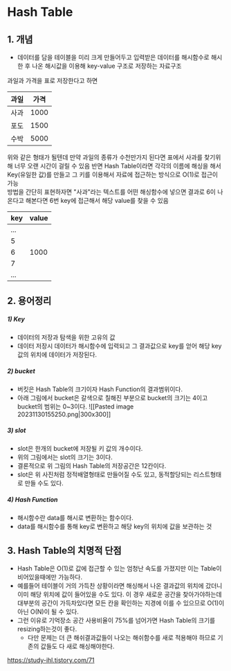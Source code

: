 # Hash Table

## 1. 개념
- 데이터를 담을 테이블을 미리 크게 만들어두고 입력받은 데이터를 해시함수로 해시한 후 나온 해시값을 이용해 key-value 구조로 저장하는 자료구조

과일과 가격을 표로 저장한다고 하면  

| 과일 | 가격 |
| ---- | ---- |
| 사과 | 1000 |
| 포도 | 1500 |
| 수박 | 5000 |

위와 같은 형태가 될텐데 만약 과일의 종류가 수천만가지 된다면 표에서 사과를 찾기위해 너무 오랜 시간이 걸릴 수 있음
반면 Hash Table이라면 각각의 이름에 해싱을 해서 Key(유일한 값)를 만들고 그 키를 이용해서 자료에 접근하는 방식으로 O(1)로 접근이 가능  
방법을 간단히 표현하자면 "사과"라는 텍스트를 어떤 해싱함수에 넣으면 결과로 6이 나온다고 해본다면 6번 key에 접근해서 해당 value를 찾을 수 있음

| key | value |
| --- | ----- |
| ... |       |
| 5   |       |
| 6   | 1000  |
| 7   |       |
| ... |       |


## 2. 용어정리
##### 1) Key
- 데이터의 저장과 탐색을 위한 고유의 값
- 데이터 저장시 데이터가 해시함수에 입력되고 그 결과값으로 key를 얻어 해당 key값의 위치에 데이터가 저장된다.

##### 2) bucket
- 버킷은 Hash Table의 크기이자 Hash Function의 결과범위이다.
- 아래 그림에서 bucket은 갈색으로 칠해진 부분으로 bucket의 크기는 4이고 bucket의 범위는 0~3이다.
![[Pasted image 20231130155250.png|300x300]]

##### 3) slot
- slot은 한개의 bucket에 저장될 키 값의 개수이다.
- 위의 그림에서는 slot의 크기는 3이다.
- 결론적으로 위 그림의 Hash Table의 저장공간은 12칸이다.
- slot은 위 사진처럼 정적배열형태로 만들어질 수도 있고, 동적할당되는 리스트형태로 만들 수도 있다.  

##### 4) Hash Function
- 해시함수란 data를 해시로 변환하는 함수이다.
- data를 해시함수를 통해 key로 변환하고 해당 key의 위치에 값을 보관하는 것


## 3. Hash Table의 치명적 단점

- Hash Table은 O(1)로 값에 접근할 수 있는 엄청난 속도를 가졌지만 이는 Table이 비어있을때에만 가능하다.
- 예를들어 테이블이 거의 가득찬 상황이라면 해싱해서 나온 결과값의 위치에 갔더니 이미 해당 위치에 값이 들어있을 수도 있다. 이 경우 새로운 공간을 찾아가야하는데 대부분의 공간이 가득차있다면 모든 칸을 확인하는 지경에 이를 수 있으므로 O(1)이 아닌 O(N)이 될 수 있다.
- 그런 이유로 기억장소 공간 사용비율이 75%를 넘어가면 Hash Table의 크기를 resizing하는것이 좋다.
	- 다만 문제는 더 큰 해쉬결과값들이 나오는 해쉬함수를 새로 적용해야 하므로 기존의 값들도 다 새로 해싱해야한다.







https://study-ihl.tistory.com/71